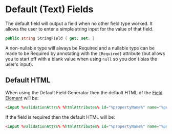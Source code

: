 Default (Text) Fields
=====================

The default field will output a field when no other field type worked. It allows the user to enter a simple string input for the value of that field.

```csharp
public string StringField { get; set; }
```

A non-nullable type will always be Required and a nullable type can be made to be Required by annotating with the `[Required]` attribute (but allows you to start off with a blank value when using `null` so you don't bias the user's input).

Default HTML
------------

When using the Default Field Generator then the default HTML of the [Field Element](field-element) will be:

```html
<input %validationAttrs% %htmlAttributes% id="%propertyName%" name="%propertyName%" type="text" value="%value%" />
```

If the field is required then the default HTML will be:

```html
<input %validationAttrs% %htmlAttributes% id="%propertyName%" name="%propertyName%" required="required" type="text" value="%value%" />
```
